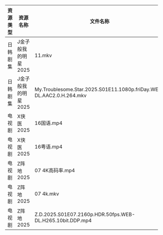 | 资源类型 | 资源名称         | 文件名称                                                                 | 分享链接                                | 更新时间                |
| ---- | ------------ | -------------------------------------------------------------------- | ----------------------------------- | ------------------- |
| 日韩剧集 | J金子般我的明星2025 | 11.mkv                                                               | https://pan.quark.cn/s/10be8bbe13e5 | 2025-09-23 01:16:46 |
| 日韩剧集 | J金子般我的明星2025 | My.Troublesome.Star.2025.S01E11.1080p.friDay.WEB-DL.AAC2.0.H.264.mkv | https://pan.quark.cn/s/10be8bbe13e5 | 2025-09-23 10:15:59 |
| 电视剧  | X侠医2025      | 16国语.mp4                                                             | https://pan.quark.cn/s/9e02baaca836 | 2025-09-23 01:22:20 |
| 电视剧  | X侠医2025      | 16粤语.mp4                                                             | https://pan.quark.cn/s/9e02baaca836 | 2025-09-23 01:22:17 |
| 电视剧  | Z阵地2025      | 07 4K高码率.mp4                                                         | https://pan.quark.cn/s/c9389bcb27a4 | 2025-09-23 01:24:30 |
| 电视剧  | Z阵地2025      | 07 4k.mkv                                                            | https://pan.quark.cn/s/c9389bcb27a4 | 2025-09-23 01:24:33 |
| 电视剧  | Z阵地2025      | Z.D.2025.S01E07.2160p.HDR.50fps.WEB-DL.H265.10bit.DDP.mp4            | https://pan.quark.cn/s/c9389bcb27a4 | 2025-09-23 01:24:36 |
